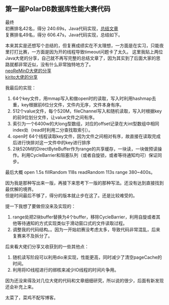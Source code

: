 ## 第一届PolarDB数据库性能大赛代码

最终  
初赛排名42名，得分 240.69s，Java代码实现，[总结文章](http://www.alexzfx.com/2018/11/20/%E7%AC%AC%E4%B8%80%E5%B1%8APOLARDB%E6%95%B0%E6%8D%AE%E5%BA%93%E6%80%A7%E8%83%BD%E5%A4%A7%E8%B5%9B%E5%88%9D%E8%B5%9B%E6%80%BB%E7%BB%93/)    
复赛排名49名，得分 606.47s，Java代码实现，总结如下。


本来其实是还想写个总结的，但复赛成绩实在不太理想，一方面是在实习，只能夜里打打比赛，一方面是因为开的线程导致timeout问题卡了太久。
这里我贴上两位Java大佬的分享，自己就不再写完整的总结文章了，因为其实到了后面大家的思路就都非常近似，没有什么非常独特地方了。  
[neoReMinD大佬的分享](https://zhuanlan.zhihu.com/p/52348656)  
[kirito大佬的分享](https://github.com/lexburner/kiritoDB)  

我最后的实现：  
1. 64个key文件，用mmap写入和做open时的读取，写入时利用hashmap去重，key根据前6位分文件，文件内无序，文件本身有序。
2. 512个value文件，每个520M，fileChannel写入和随机读取，写入时根据key的前9位划分文件，让value文件之间有序。
3. 索引为一个6400w的大long型数组，对应的offset记录在大int型数组中相同index处（read时利用二分查找取索引）。
4. open时 64个线程读取key文件，因为文件之间相对有序，故直接在读取完成后进行快排对这一文件中的key进行排序
5. 2块520M的DirectByteBuffer作为range的共享缓存，一块读，一块做预读操作。利用CycleBarrier和阻塞队列（或者自旋锁，或者等待通知均可）保证同步。
  
  
最后大概 open 1.5s fillRandom 118s readRandom 113s range 380~400s。  

因为我是那种写出来一版，再接下来思考下一版的那种写法。还没有达到直接找到最优解的境界。  
但是时间最后不够了，得分的版本就止步在这了。还是比较难受的。


提一下我想了要做但没来及实现的：
1. range处把2块buffer替换为4个buffer，移除CycleBarrier，利用自旋或者其他等待通知的方式实现类似于滑动窗口式的文件读取过程。
2. 调整我的代码结构。。因为一开始初赛没考虑太多，导致代码非常混乱，后来复赛来不及拆分了。  

后来看大佬们分享又收获到的一些其他点：  
1. 随机读写阶段可以利用dio来实现，性能更高，同时减少了清空pageCache的时间。
2. 利用将IO线程进行的绑核来减少IO线程的时间片争用。

因为还没来得及对几位大佬的代码和文章细细研究，所以说的很少，后面有新发现还会补充上来。


太菜了，菜鸡不配写博客。
